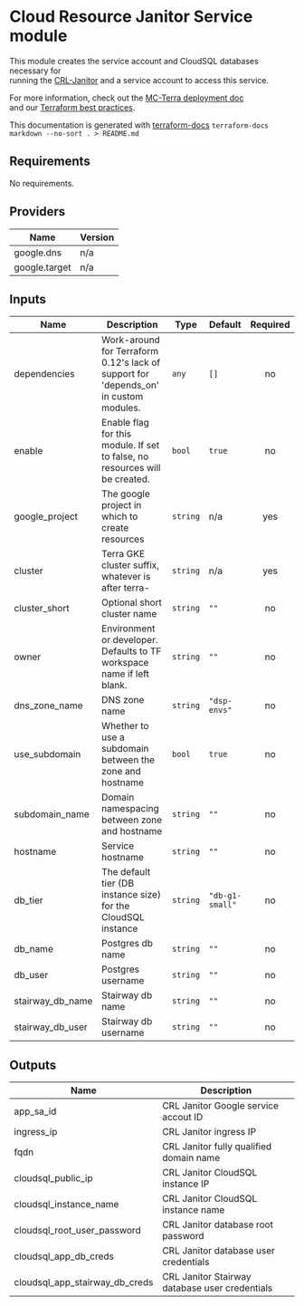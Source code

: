 # Cloud Resource Janitor Service module

This module creates the service account and CloudSQL databases necessary for  
running the [CRL-Janitor](http://github.com/databiosphere/crl-janitor) and a service account to access this service. 

For more information, check out the [MC-Terra deployment doc](https://docs.dsp-devops.broadinstitute.org/mc-terra/mcterra-deployment)  
and our [Terraform best practices](https://docs.dsp-devops.broadinstitute.org/best-practices-guides/terraform).

This documentation is generated with [terraform-docs](https://github.com/segmentio/terraform-docs)
`terraform-docs markdown --no-sort . > README.md`

## Requirements

No requirements.

## Providers

| Name | Version |
|------|---------|
| google.dns | n/a |
| google.target | n/a |

## Inputs

| Name | Description | Type | Default | Required |
|------|-------------|------|---------|:--------:|
| dependencies | Work-around for Terraform 0.12's lack of support for 'depends\_on' in custom modules. | `any` | `[]` | no |
| enable | Enable flag for this module. If set to false, no resources will be created. | `bool` | `true` | no |
| google\_project | The google project in which to create resources | `string` | n/a | yes |
| cluster | Terra GKE cluster suffix, whatever is after terra- | `string` | n/a | yes |
| cluster\_short | Optional short cluster name | `string` | `""` | no |
| owner | Environment or developer. Defaults to TF workspace name if left blank. | `string` | `""` | no |
| dns\_zone\_name | DNS zone name | `string` | `"dsp-envs"` | no |
| use\_subdomain | Whether to use a subdomain between the zone and hostname | `bool` | `true` | no |
| subdomain\_name | Domain namespacing between zone and hostname | `string` | `""` | no |
| hostname | Service hostname | `string` | `""` | no |
| db\_tier | The default tier (DB instance size) for the CloudSQL instance | `string` | `"db-g1-small"` | no |
| db\_name | Postgres db name | `string` | `""` | no |
| db\_user | Postgres username | `string` | `""` | no |
| stairway\_db\_name | Stairway db name | `string` | `""` | no |
| stairway\_db\_user | Stairway db username | `string` | `""` | no |

## Outputs

| Name | Description |
|------|-------------|
| app\_sa\_id | CRL Janitor Google service accout ID |
| ingress\_ip | CRL Janitor ingress IP |
| fqdn | CRL Janitor fully qualified domain name |
| cloudsql\_public\_ip | CRL Janitor CloudSQL instance IP |
| cloudsql\_instance\_name | CRL Janitor CloudSQL instance name |
| cloudsql\_root\_user\_password | CRL Janitor database root password |
| cloudsql\_app\_db\_creds | CRL Janitor database user credentials |
| cloudsql\_app\_stairway\_db\_creds | CRL Janitor Stairway database user credentials |

